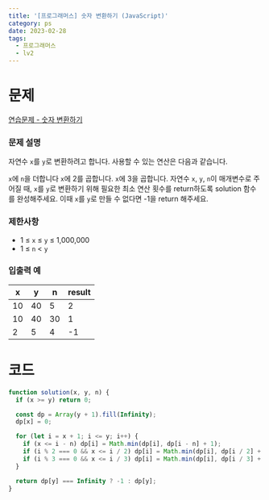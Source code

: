 ```yaml
---
title: '[프로그래머스] 숫자 변환하기 (JavaScript)'
category: ps
date: 2023-02-28
tags:
  - 프로그래머스
  - lv2
---
```


# 문제

[연습문제 - 숫자 변환하기](https://school.programmers.co.kr/learn/courses/30/lessons/154538)

### 문제 설명

자연수 `x`를 `y`로 변환하려고 합니다. 사용할 수 있는 연산은 다음과 같습니다.

`x`에 `n`을 더합니다
`x`에 2를 곱합니다.
`x`에 3을 곱합니다.
자연수 `x`, `y`, `n`이 매개변수로 주어질 때, `x`를 `y`로 변환하기 위해 필요한 최소 연산 횟수를 return하도록 solution 함수를 완성해주세요. 이때 `x`를 `y`로 만들 수 없다면 -1을 return 해주세요.

### 제한사항

- 1 ≤ `x` ≤ `y` ≤ 1,000,000
- 1 ≤ `n` < `y`

### 입출력 예

| x   | y   | n   | result |
| --- | --- | --- | ------ |
| 10  | 40  | 5   | 2      |
| 10  | 40  | 30  | 1      |
| 2   | 5   | 4   | -1     |

# 코드

```js
function solution(x, y, n) {
  if (x >= y) return 0;

  const dp = Array(y + 1).fill(Infinity);
  dp[x] = 0;

  for (let i = x + 1; i <= y; i++) {
    if (x <= i - n) dp[i] = Math.min(dp[i], dp[i - n] + 1);
    if (i % 2 === 0 && x <= i / 2) dp[i] = Math.min(dp[i], dp[i / 2] + 1);
    if (i % 3 === 0 && x <= i / 3) dp[i] = Math.min(dp[i], dp[i / 3] + 1);
  }

  return dp[y] === Infinity ? -1 : dp[y];
}
```
